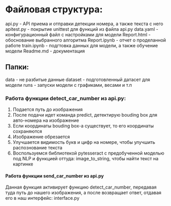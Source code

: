 # Файловая структура:
api.py - API приема и отправки детекции номера, а также текста с него
apitest.py - покрытие unittest для функций из файла api.py
data.yaml - конфигурационный файл с настройками для модели
Report.html - обоснование выбранного алгоритма
Report.ipynb - отчет о проделанной работе
train.ipynb - подгтовка данных для модели, а также обучение модели
Readme.md - документация

## Папки: 
data - не разбитые данные
dataset - подготовленный датасет для модели
runs - запуски модели с графиками, весами и т.п

### Работа функции detect_car_number из api.py:
1. Подается путь до изображения
2. После подачи идет команда predict, детектирую bouding box для авто-номера на изображение
3. Если координаты bouding box-a существует, то его координаты сохраняются
4. Изображение обрезается
5. Улучшается видимость букв и цифр на номере, чтобы улучшить распознование текста
6. Воспользуемся библиотекой pytesseract с предобученной моделью под NLP и функцией оттуда: image_to_string, чтобы найти текст на картинке 

#### Работа функции send_car_number из api.py
Данная функция активирует функцию detect_car_number, передавая туда путь до нашего изображения, а после возвращает ответ, отдавая его в наш интерфейс: interface.py